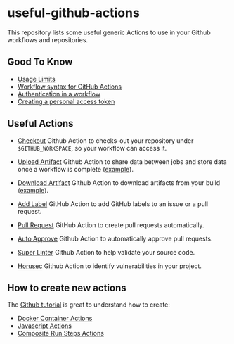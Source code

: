 # useful-github-actions

This repository lists some useful generic Actions to use in your Github workflows and repositories.

## Good To Know

- [Usage Limits](https://docs.github.com/en/actions/reference/usage-limits-billing-and-administration)
- [Workflow syntax for GitHub Actions](https://docs.github.com/en/actions/reference/workflow-syntax-for-github-actions)
- [Authentication in a workflow](https://docs.github.com/en/actions/reference/authentication-in-a-workflow)
- [Creating a personal access token](https://docs.github.com/en/github/authenticating-to-github/creating-a-personal-access-token)

## Useful Actions

- [Checkout](https://github.com/actions/checkout)
Github Action to checks-out your repository under `$GITHUB_WORKSPACE`, so your workflow can access it.

- [Upload Artifact](https://github.com/actions/upload-artifact)
Github Action to share data between jobs and store data once a workflow is complete  ([example](https://docs.github.com/en/actions/guides/storing-workflow-data-as-artifacts#passing-data-between-jobs-in-a-workflow)).

- [Download Artifact](https://github.com/actions/download-artifact)
Github Action to download artifacts from your build ([example](https://docs.github.com/en/actions/guides/storing-workflow-data-as-artifacts#passing-data-between-jobs-in-a-workflow)).

- [Add Label](https://github.com/actions-ecosystem/action-add-labels)
GitHub Action to add GitHub labels to an issue or a pull request.

- [Pull Request](https://github.com/repo-sync/pull-request)
GitHub Action to create pull requests automatically.

- [Auto Approve](https://github.com/hmarr/auto-approve-action)
Github Action to automatically approve pull requests.

- [Super Linter](https://github.com/github/super-linter)
Github Action to help validate your source code.

- [Horusec](https://github.com/fike/horusec-action)
Github Action to identify vulnerabilities in your project.

## How to create new actions

The [Github tutorial](https://docs.github.com/en/actions/creating-actions) is great to understand how to create:
- [Docker Container Actions](https://docs.github.com/en/actions/creating-actions/creating-a-docker-container-action)
- [Javascript Actions](https://docs.github.com/en/actions/creating-actions/creating-a-javascript-action)
- [Composite Run Steps Actions](https://docs.github.com/en/actions/creating-actions/creating-a-composite-run-steps-action)
